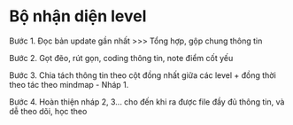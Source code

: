 # Bộ nhận diện level

Bước 1. Đọc bản update gần nhất &gt;&gt;&gt; Tổng hợp, gộp chung thông tin

Bước 2. Gọt đẽo, rút gọn, coding thông tin, note điểm cốt yếu

Bước 3. Chia tách thông tin theo cột đồng nhất giữa các level + đồng thời theo tác theo mindmap - Nháp 1.

Bước 4. Hoàn thiện nháp 2, 3... cho đến khi ra được file đầy đủ thông tin, và dễ theo dõi, học theo

